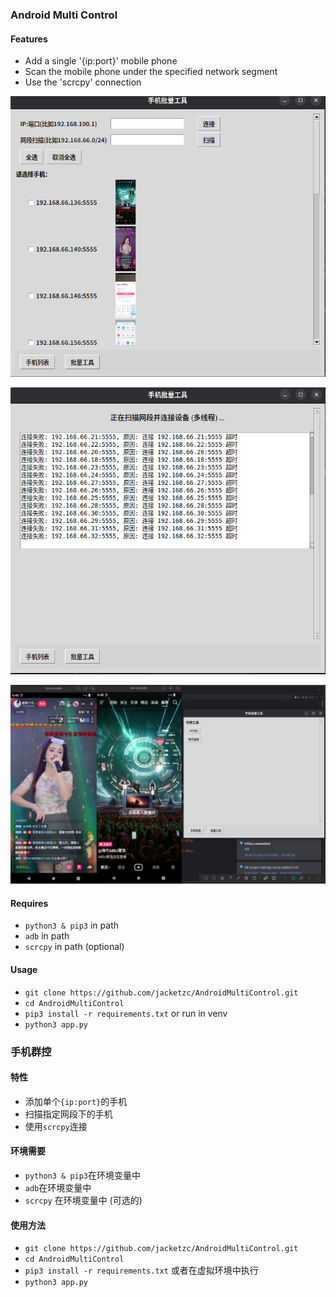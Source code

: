 ### Android Multi Control

#### Features

- Add a single '{ip:port}' mobile phone
- Scan the mobile phone under the specified network segment
- Use the 'scrcpy' connection

![](./static/pic/first_page.png)

![](./static/pic/scan.png)

![](./static/pic/tools.png)

#### Requires

- `python3 & pip3` in path
- `adb` in path
- `scrcpy` in path (optional)

#### Usage

- `git clone https://github.com/jacketzc/AndroidMultiControl.git`
- `cd AndroidMultiControl`
- `pip3 install -r requirements.txt` or run in venv
- `python3 app.py`

### 手机群控

#### 特性

- 添加单个`{ip:port}`的手机
- 扫描指定网段下的手机
- 使用`scrcpy`连接

#### 环境需要

- `python3 & pip3`在环境变量中
- `adb`在环境变量中
- `scrcpy` 在环境变量中 (可选的)

#### 使用方法

- `git clone https://github.com/jacketzc/AndroidMultiControl.git`
- `cd AndroidMultiControl`
- `pip3 install -r requirements.txt` 或者在虚拟环境中执行
- `python3 app.py`